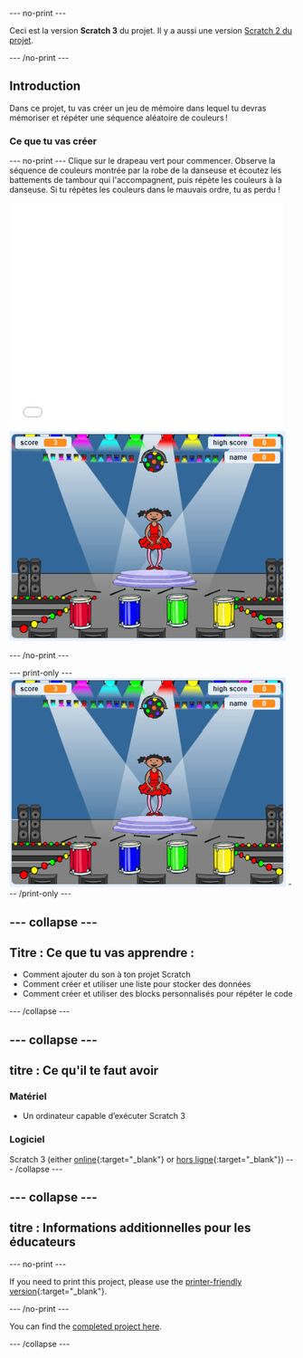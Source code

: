 \--- no-print \---

Ceci est la version **Scratch 3** du projet. Il y a aussi une version [Scratch 2 du projet](https://projects.raspberrypi.org/en/projects/memory-scratch2).

\--- /no-print \---

## Introduction

Dans ce projet, tu vas créer un jeu de mémoire dans lequel tu devras mémoriser et répéter une séquence aléatoire de couleurs !

### Ce que tu vas créer

\--- no-print \--- Clique sur le drapeau vert pour commencer. Observe la séquence de couleurs montrée par la robe de la danseuse et écoutez les battements de tambour qui l'accompagnent, puis répète les couleurs à la danseuse. Si tu répètes les couleurs dans le mauvais ordre, tu as perdu !

<div class="scratch-preview">
  <iframe allowtransparency="true" width="485" height="402" src="//scratch.mit.edu/projects/embed/284452634/?autostart=false" frameborder="0" allowfullscreen scrolling="no" mark="crwd-mark"></iframe> <img src="images/screenshot.png" />
</div>

\--- /no-print \---

\--- print-only \--- ![screenshot of finished game](images/screenshot.png) \--- /print-only \---

## \--- collapse \---

## Titre : Ce que tu vas apprendre :

+ Comment ajouter du son à ton projet Scratch
+ Comment créer et utiliser une liste pour stocker des données
+ Comment créer et utiliser des blocks personnalisés pour répéter le code

\--- /collapse \---

## \--- collapse \---

## titre : Ce qu'il te faut avoir

### Matériel

+ Un ordinateur capable d’exécuter Scratch 3

### Logiciel

Scratch 3 (either [online](https://rpf.io/scratchon){:target="_blank"} or [hors ligne](https://rpf.io/scratchoff){:target="_blank"}) \--- /collapse \---

## \--- collapse \---

## titre : Informations additionnelles pour les éducateurs

\--- no-print \---

If you need to print this project, please use the [printer-friendly version](https://projects.raspberrypi.org/en/projects/memory/print){:target="_blank"}.

\--- /no-print \---

You can find the [completed project here](http://rpf.io/p/en/memory-get).

\--- /collapse \---